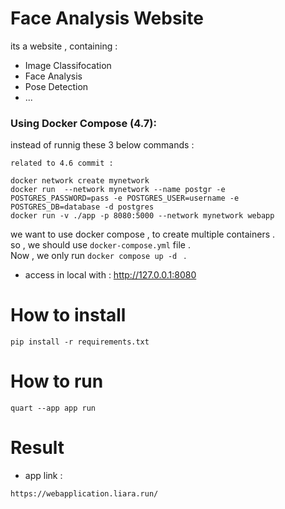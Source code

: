 # Face Analysis Website

its a website , containing :
+ Image Classifocation
+ Face Analysis 
+ Pose Detection
+ ... 


### Using Docker Compose (4.7):

instead of runnig these 3 below commands :
```
related to 4.6 commit :

docker network create mynetwork
docker run  --network mynetwork --name postgr -e POSTGRES_PASSWORD=pass -e POSTGRES_USER=username -e POSTGRES_DB=database -d postgres
docker run -v ./app -p 8080:5000 --network mynetwork webapp
```
we want to use docker compose , to create multiple containers . <br>
so , we should use ```docker-compose.yml``` file . <br>
Now , we only run ```docker compose up -d ``` . 
+ access in local with : http://127.0.0.1:8080

# How to install 

```
pip install -r requirements.txt
```

# How to run 
```
quart --app app run
```

# Result 


+ app link :
```
https://webapplication.liara.run/
```
